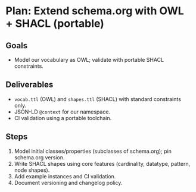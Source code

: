 # Plan: Extend schema.org with OWL + SHACL (portable)

## Goals
- Model our vocabulary as OWL; validate with portable SHACL constraints.

## Deliverables
- `vocab.ttl` (OWL) and `shapes.ttl` (SHACL) with standard constraints only.
- JSON-LD `@context` for our namespace.
- CI validation using a portable toolchain.

## Steps
1. Model initial classes/properties (subclasses of schema.org); pin schema.org version.
2. Write SHACL shapes using core features (cardinality, datatype, pattern, node shapes).
3. Add example instances and CI validation.
4. Document versioning and changelog policy.

